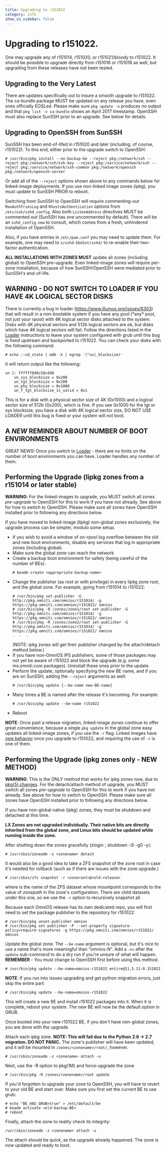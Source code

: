 ```yaml
---
title: Upgrading to r151022
category: info
show_in_sidebar: false
---
```


# Upgrading to r151022.

One may upgrade any of r151014, r151020, or r151021/bloody to r151022.
It should be possible to upgrade directly from r151016 or r151018 as
well, but upgrading from these releases have not been tested.

## Upgrading to the Very Latest

There are updates specifically out to insure a smooth upgrade to
r151022. The ca-bundle package MUST be updated on any release you have,
even ones officially EOSLed. Please make sure `pkg update -n` produces
no output and that `pkg list -v ca-bundle` shows an April 2017 timestamp.
OpenSSH must also replace SunSSH prior to an upgrade. See below for details.

## Upgrading to OpenSSH from SunSSH

SunSSH has been end-of-lifed in r151020 and later (including, of course,
r151022). To this end, either prior to the upgrade switch to OpenSSH:

```
# /usr/bin/pkg install --no-backup-be --reject pkg:/network/ssh --reject pkg:/network/ssh/ssh-key --reject pkg:/service/network/ssh --reject pkg:/service/network/ssh-common pkg:/network/openssh pkg:/network/openssh-server
```

Or add all of the `--reject` options shown above to any commands below for
linked-image deployments. If you use non-linked image zones (ipkg), you
must update to SunSSH PRIOR to reboot.

Switching from SunSSH to OpenSSH will require commenting-out `MaxAuthTriesLog`
and `RhostsAuthentication` options from `/etc/ssh/sshd_config`.
Also both `ListenAddress` directives MUST be commented out
(SunSSH has one uncommented by default). There will be an
`sshd_config.new` to consult, which comes from a fresh, unhindered
installation of OpenSSH.

Also, if you have entries in `/etc/pam.conf` you may need to update them. For example,
one may need to `s/sshd-kbdint/sshd/` to re-enable their two-factor authentication.

**ALL INSTALLATIONS WITH ZONES MUST** update all zones (including
global) to OpenSSH pre-upgrade. Even linked-image zones will require
per-zone installation, because of how SunSSH/OpenSSH were mediated prior
to SunSSH's end-of-life.

## WARNING - DO NOT SWITCH TO LOADER IF YOU HAVE 4K LOGICAL SECTOR DISKS

There is currently a bug in loader (https://www.illumos.org/issues/8303)
that will result in a non-bootable system if you have any pool (\*any\*
pool, not just your rpool) with 4K logical sector disks attached to the
system. Disks with 4K physical sectors and 512b logical sectors are ok,
but disks which have 4K logical sectors will fail. Follow the directions
listed in the [Loader](/info/loader) instructions to leave your
system configured with grub until this bug is fixed upstream and
backported to r151022. You can check your disks with the following
command:

```
# echo ::sd_state | mdb -k | egrep '(^un|_blocksize)'
```

It will return output like the following:

```
un 1: ffffff0d0c58cd40                                                          
    un_sys_blocksize = 0x200                                                    
    un_tgt_blocksize = 0x200                                                    
    un_phy_blocksize = 0x1000                                                   
    un_f_tgt_blocksize_is_valid = 0x1
```

This is for a disk with a physical sector size of 4K (0x1000) and a
logical sector size of 512b (0x200), which is fine. If you see 0x1000
for the tgt or sys blocksize, you have a disk with 4K logical sector
size, DO NOT USE LOADER until this bug is fixed or your system will not
boot.

## A *NEW* REMINDER ABOUT NUMBER OF BOOT ENVIRONMENTS

GREAT NEWS! Once you switch to [Loader](/info/loader) - there are no
limits on the number of boot environments you can have. Loader handles
any number of them.

Performing the Upgrade (lipkg zones from a r151014 or later stable)
-------------------------------------------------------------------

**WARNING**: For the linked-images to upgrade, you MUST switch all zones
*pre-upgrade* to OpenSSH for this to work if you have not already. See
above for how to switch to OpenSSH. Please make sure all zones have
OpenSSH installed prior to following any directions below.

If you have moved to linked-image (lipkg) non-global zones exclusively, the
upgrade process can be simpler, modulo some setup.

* If you wish to avoid a window of on-rpool log overflow between the old and new
  boot environments, disable any services that log in appropriate zones (including global).
* Make sure the global zone can reach the network
* Create a backup boot environment for safety (being careful of the number of BEs):
  ```
  # beadm create <appropriate-backup-name>
  ```
* Change the publisher (as root or with privilege) in every lipkg zone root, and
  the global zone.  For example, going from r151014 to r151022:
  ```
  # /usr/bin/pkg set-publisher -G http://pkg.omniti.com/omnios/r151014/ -g https://pkg.omniti.com/omnios/r151022/ omnios
  # /usr/bin/pkg -R /zones/zone1/root set-publisher -G http://pkg.omniti.com/omnios/r151014/ -g https://pkg.omniti.com/omnios/r151022/ omnios
  # /usr/bin/pkg -R /zones/zone2/root set-publisher -G http://pkg.omniti.com/omnios/r151014/ -g https://pkg.omniti.com/omnios/r151022/ omnios
  .  .  .
  ```
  (NOTE: ipkg zones will get their publisher changed by the attach/detach method below.)
* If you have non-OmniOS IPS publishers, some of those packages may not yet be
  aware of r151022 and block the upgrade (e.g. some ms.omniti.com packages).
  Uninstall these ones prior to the update.
* Perform the update, optionally specifying the new BE name, and if you are on SunSSH,
  adding the `--reject` arguments as well:
  ```
  # /usr/bin/pkg update {--be-name new-BE-name}
  ```
* Many times a BE is named after the release it's becoming. For example:
  ```
  # /usr/bin/pkg update --be-name r151022
  ```
* Reboot

**NOTE**: Once past a release migration, linked-image zones continue to
offer great convenience, because a single `pkg update` in the global
zone easy updates all linked-image zones, if you use the `-r` flag.
Linked images have [new behavior](/info/newlinkedimages) once you
upgrade to r151022, and requiring the use of `-r` is one of them.

## Performing the Upgrade (ipkg zones only - **NEW METHOD**)

**WARNING**: This is the ONLY method that works for ipkg zones now, due
to [pkg(5) changes](/info/newlinkedimages). For the detach/attach method
of upgrade, you MUST switch all zones *pre-upgrade* to OpenSSH for this
to work if you have not already. See above for how to switch to OpenSSH.
Please make sure all zones have OpenSSH installed prior to following any
directions below.

If you have non-global native (ipkg) zones, they must be shutdown and
detached at this time.

**LX Zones are not upgraded individually. Their native bits are directly
inherited from the global zone, and Linux bits should be updated while
running inside the zone.**

After shutting down the zones gracefully (zlogin <zonename>; shutdown -i5 -g0 -y):
  
```
# /usr/sbin/zoneadm -z <zonename> detach
```

It would also be a good idea to take a ZFS snapshot of the zone root in
case it's needed for rollback (such as if there are issues with the zone
upgrade.) 

```
# /usr/sbin/zfs snapshot -r <zoneroot>@<old-release>
```

where <zoneroot> is the name of the ZFS dataset whose
mountpoint corresponds to the value of *zonepath* in the zone's
configuration. There are child datasets under this one, so we use the `-r`
option to recursively snapshot all.

Because each OmniOS release has its own dedicated repo, you will first
need to set the package publisher to the repository for r151022:

```
# /usr/bin/pkg unset-publisher omnios
# /usr/bin/pkg set-publisher -P --set-property signature-policy=require-signatures -g https://pkg.omniti.com/omnios/r151022/ omnios
```

Update the global zone. The `--be-name` argument is optional, but it's nice to use a
name that's more meaningful than “omnios-N”. Add a `-nv` after the
`update` sub-command to do a dry run if you're unsure of what will
happen. **REMEMBER** - You must change to OpenSSH first before using
this method.

```
# /usr/bin/pkg update --be-name=omnios-r151022 entire@11,5.11-0.151022
```

**NOTE**: If you run into issues upgrading and get python migration errors, just skip the entire part:

```
# /usr/bin/pkg update --be-name=omnios-r151022
```

This will create a new BE and install r151022 packages into it. When it
is complete, reboot your system. The new BE will now be the default
option in GRUB.

Once booted into your new r151022 BE, if you don't have non-global
zones, you are done with the upgrade.

Attach each ipkg zone. **NOTE: This will fail due to the Python 2.6
-&gt; 2.7 migration. DO NOT PANIC.** The zone's publisher will have been
updated, and it will be mounted in `/zones/<zonename>/root/`, however.

```
# /usr/sbin/zoneadm -z <zonename> attach -u
```

Next, use the -R option to pkg(1M) and force-upgrade the zone

```
# /usr/bin/pkg -R /zones/<zonename>/root update
```

If you'd forgotten to upgrade your zone to OpenSSH, you will have to
revert to your old BE and start over. Make sure you first set the
current BE to use grub:

```
# echo "BE_HAS_GRUB=true" > /etc/default/be
# beadm activate <old-backup-BE>
# reboot
```

Finally, attach the zone to reality check its integrity:

```
/usr/sbin/zoneadm -z <zonename> attach -u
```

The attach should be quick, as the upgrade already happened. The zone is
now updated and ready to boot.

